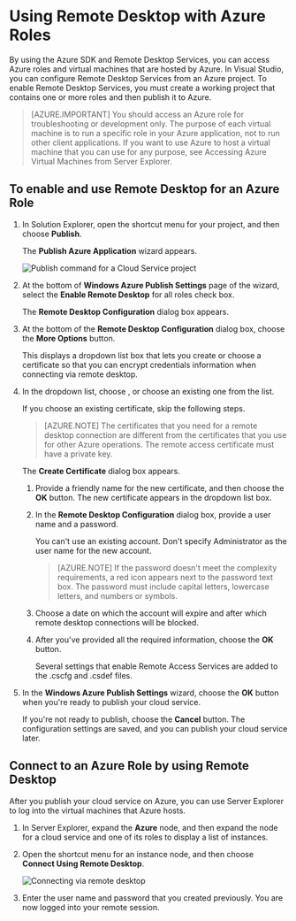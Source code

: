 <properties 
   pageTitle="Using Remote Desktop with Azure Roles"
   description="Using Remote Desktop with Azure Roles"
   services="visual-studio-online"
   documentationCenter="na"
   authors="kempb"
   manager="douge"
   editor="tlee" />
<tags 
   ms.service="multiple"
   ms.date="08/24/2015"
   wacn.date="" />

# Using Remote Desktop with Azure Roles

By using the Azure SDK and Remote Desktop Services, you can access Azure roles and virtual machines that are hosted by Azure. In Visual Studio, you can configure Remote Desktop Services from an Azure project. To enable Remote Desktop Services, you must create a working project that contains one or more roles and then publish it to Azure.

>[AZURE.IMPORTANT] You should access an Azure role for troubleshooting or development only. The purpose of each virtual machine is to run a specific role in your Azure application, not to run other client applications. If you want to use Azure to host a virtual machine that you can use for any purpose, see Accessing Azure Virtual Machines from Server Explorer.

## To enable and use Remote Desktop for an Azure Role

1. In Solution Explorer, open the shortcut menu for your project, and then choose **Publish**.

    The **Publish Azure Application** wizard appears.

    ![Publish command for a Cloud Service project](./media/vs-azure-tools-remote-desktop-roles/IC799161.png)

1. At the bottom of **Windows Azure Publish Settings** page of the wizard, select the **Enable Remote Desktop** for all roles check box. 

    The **Remote Desktop Configuration** dialog box appears.

1. At the bottom of the **Remote Desktop Configuration** dialog box, choose the **More Options** button. 
 
    This displays a dropdown list box that lets you create or choose a certificate so that you can encrypt credentials information when connecting via remote desktop.

1. In the dropdown list, choose **<Create>**, or choose an existing one from the list. 

    If you choose an existing certificate, skip the following steps.

    >[AZURE.NOTE] The certificates that you need for a remote desktop connection are different from the certificates that you use for other Azure operations. The remote access certificate must have a private key.

    The **Create Certificate** dialog box appears.

    1. Provide a friendly name for the new certificate, and then choose the **OK** button. The new certificate appears in the dropdown list box.

    1. In the **Remote Desktop Configuration** dialog box, provide a user name and a password.
    
        You can't use an existing account. Don't specify Administrator as the user name for the new account.

        >[AZURE.NOTE] If the password doesn't meet the complexity requirements, a red icon appears next to the password text box. The password must include capital letters, lowercase letters, and numbers or symbols.

    1. Choose a date on which the account will expire and after which remote desktop connections will be blocked.

    1. After you've provided all the required information, choose the **OK** button.
    
        Several settings that enable Remote Access Services are added to the .cscfg and .csdef files.

1. In the **Windows Azure Publish Settings** wizard, choose the **OK** button when you're ready to publish your cloud service.

    If you're not ready to publish, choose the **Cancel** button. The configuration settings are saved, and you can publish your cloud service later.

## Connect to an Azure Role by using Remote Desktop

After you publish your cloud service on Azure, you can use Server Explorer to log into the virtual machines that Azure hosts. 

1. In Server Explorer, expand the **Azure** node, and then expand the node for a cloud service and one of its roles to display a list of instances.

1. Open the shortcut menu for an instance node, and then choose **Connect Using Remote Desktop**.

    ![Connecting via remote desktop](./media/vs-azure-tools-remote-desktop-roles/IC799162.png)

1. Enter the user name and password that you created previously. You are now logged into your remote session.



